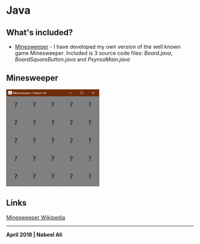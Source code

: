 # Java

What's included?
--
- [Minesweeper](https://github.com/nabzali/Java/tree/master/Minesweeper) - I have developed my own version of the well known game Minesweeper. Included is 3 source code files: *Board.java*, *BoardSquareButton.java* and *PsynsaMain.java*

Minesweeper
--

<img src = "https://github.com/nabzali/Java/blob/master/Minesweeper/capture1.PNG?raw=true" width = "250px" height = "260px">

Links
--
[Minesweeper Wikipedia](https://en.wikipedia.org/wiki/Minesweeper_(video_game))
<hr>

**April 2018 | Nabeel Ali**

